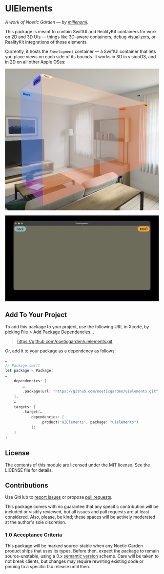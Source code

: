 # UIElements

_A work of Noetic Garden — by [millenomi](https://millenomi.name)._

This package is meant to contain SwiftUI and RealityKit containers for work on 2D and 3D UIs — things like 3D-aware containers, debug visualizers, or RealityKit integrations of those elements.

Currently, it hosts the `Envelopment` container — a SwiftUI container that lets you place views on each side of its bounds. It works in 3D in visionOS, and in 2D on all other Apple OSes:

![A screenshot of an envelopment on visionOS.](Sources/UIElements/Documentation.docc/Resources/placements-3d.jpg)

![A screenshot of an envelopment on macOS.](Sources/UIElements/Documentation.docc/Resources/placements-2d.jpg)

## Add To Your Project

To add this package to your project, use the following URL in Xcode, by picking File > Add Package Dependencies…

> https://github.com/noeticgarden/uielements.git

Or, add it to your package as a dependency as follows:

```swift
…
// Package.swift
let package = Package(
…
    dependencies: [
        …
        .package(url: "https://github.com/noeticgarden/uielements.git", from: "0.1.0"),
    ],
    …
    targets: [
        .target(…
            dependencies: [
                .product("UIElements", package: "uielements")
            ])
    ]
)
```

## License

The contents of this module are licensed under the MIT license. See the LICENSE file for details.

## Contributions

Use GitHub to [report issues](https://github.com/noeticgarden/uielements/issues) or propose [pull requests](https://github.com/noeticgarden/uielements/pulls).

This package comes with no guarantee that any specific contribution will be included or visibly reviewed, but all issues and pull requests are at least considered. Also, please, be kind; these spaces will be actively moderated at the author's sole discretion.

### 1.0 Acceptance Criteria

This package will be marked source-stable when any Noetic Garden product ships that uses its types. Before then, expect the package to remain source-unstable, using a 0.x [semantic version](https://semver.org/) scheme. Care will be taken to not break clients, but changes may require rewriting existing code or pinning to a specific 0.x release until then.

